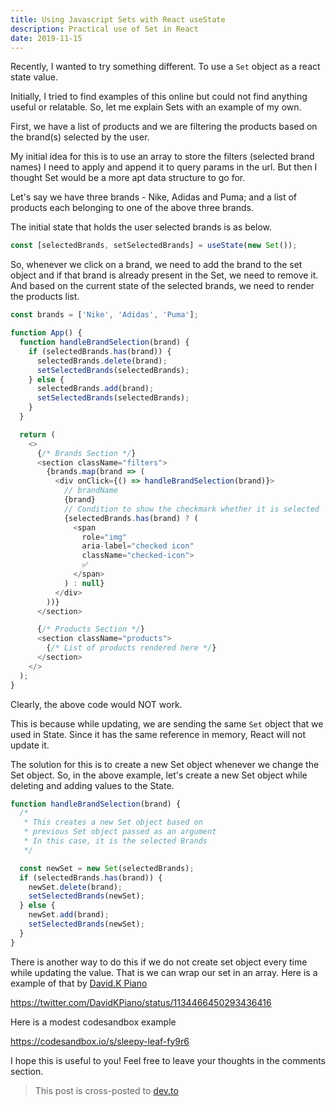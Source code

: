 ```yaml
---
title: Using Javascript Sets with React useState
description: Practical use of Set in React
date: 2019-11-15
---
```


Recently, I wanted to try something different. To use a `Set` object as a react state value.

Initially, I tried to find examples of this online but could not find anything useful or relatable. So, let me explain Sets with an example of my own.

First, we have a list of products and we are filtering the products based on the brand(s) selected by the user.

My initial idea for this is to use an array to store the filters (selected brand names) I need to apply and append it to query params in the url. But then I thought Set would be a more apt data structure to go for.

Let's say we have three brands - Nike, Adidas and Puma; and a list of products each belonging to one of the above three brands.

The initial state that holds the user selected brands is as below.

```js
const [selectedBrands, setSelectedBrands] = useState(new Set());
```

So, whenever we click on a brand, we need to add the brand to the set object and if that brand is already present in the Set, we need to remove it. And based on the current state of the selected brands, we need to render the products list.

```js
const brands = ['Nike', 'Adidas', 'Puma'];

function App() {
  function handleBrandSelection(brand) {
    if (selectedBrands.has(brand)) {
      selectedBrands.delete(brand);
      setSelectedBrands(selectedBrands);
    } else {
      selectedBrands.add(brand);
      setSelectedBrands(selectedBrands);
    }
  }

  return (
    <>
      {/* Brands Section */}
      <section className="filters">
        {brands.map(brand => (
          <div onClick={() => handleBrandSelection(brand)}>
            // brandName
            {brand}
            // Condition to show the checkmark whether it is selected
            {selectedBrands.has(brand) ? (
              <span
                role="img"
                aria-label="checked icon"
                className="checked-icon">
                ✅
              </span>
            ) : null}
          </div>
        ))}
      </section>

      {/* Products Section */}
      <section className="products">
        {/* List of products rendered here */}
      </section>
    </>
  );
}
```

Clearly, the above code would NOT work.

This is because while updating, we are sending the same `Set` object that we used in State. Since it has the same reference in memory, React will not update it.

The solution for this is to create a new Set object whenever we change the Set object. So, in the above example, let's create a new Set object while deleting and adding values to the State.

```js
function handleBrandSelection(brand) {
  /*
   * This creates a new Set object based on
   * previous Set object passed as an argument
   * In this case, it is the selected Brands
   */

  const newSet = new Set(selectedBrands);
  if (selectedBrands.has(brand)) {
    newSet.delete(brand);
    setSelectedBrands(newSet);
  } else {
    newSet.add(brand);
    setSelectedBrands(newSet);
  }
}
```

There is another way to do this if we do not create set object every time while updating the value. That is we can wrap our set in an array. Here is a example of that by [David.K Piano](https://twitter.com/DavidKPiano/)

https://twitter.com/DavidKPiano/status/1134466450293436416

Here is a modest codesandbox example

https://codesandbox.io/s/sleepy-leaf-fy9r6

I hope this is useful to you! Feel free to leave your thoughts in the comments section.

> This post is cross-posted to <a href="https://dev.to/ganes1410/using-javascript-sets-with-react-usestate-39eo" target='_blank'>dev.to</a>
